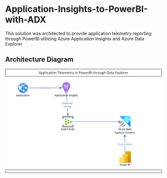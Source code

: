 # Application-Insights-to-PowerBI-with-ADX
This solution was architected to provide application telemetry reporting through PowerBI utilizing Azure Application Insights and Azure Data Explorer

## Architecture Diagram
![Solution Architecture](https://github.com/rosscouldrey/Application-Insights-to-PowerBI-with-ADX/blob/2633b6ac066e5f6f39fc53035cf62c853041dbfa/Images/AppInsights%20to%20PowerBI%20using%20ADX%20Architecture.png)
